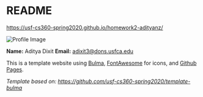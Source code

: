 # README

<https://usf-cs360-spring2020.github.io/homework2-adityanz/>

![Profile Image](aditya.jpg)

**Name:** Aditya Dixit
**Email:** <adixit3@dons.usfca.edu>

This is a template website using [Bulma](https://bulma.io/), [FontAwesome](https://origin.fontawesome.com/) for icons, and [Github Pages]().

*Template based on: <https://github.com/usf-cs360-spring2020/template-bulma>*
